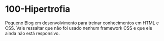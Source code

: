 # 100-Hipertrofia
Pequeno Blog em desenvolvimento para treinar conhecimentos em HTML e CSS. Vale ressaltar que não foi usado nenhum framework CSS e que ele ainda não está responsivo.
